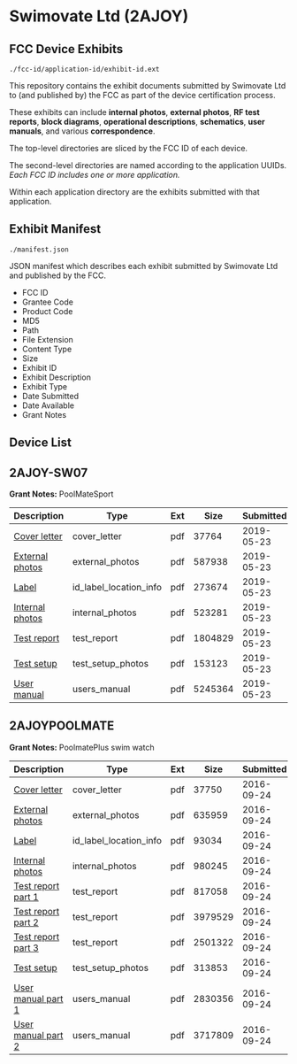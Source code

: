 # Swimovate Ltd (2AJOY)
## FCC Device Exhibits

```
./fcc-id/application-id/exhibit-id.ext
```

This repository contains the exhibit documents submitted by Swimovate Ltd to (and published by) the FCC as part of the device certification process.

These exhibits can include **internal photos**, **external photos**, **RF test reports**, **block diagrams**, **operational descriptions**, **schematics**, **user manuals**, and various **correspondence**.

The top-level directories are sliced by the FCC ID of each device.

The second-level directories are named according to the application UUIDs. *Each FCC ID includes one or more application.*

Within each application directory are the exhibits submitted with that application. 

## Exhibit Manifest

```
./manifest.json
```

JSON manifest which describes each exhibit submitted by Swimovate Ltd and published by the FCC.

- FCC ID
- Grantee Code
- Product Code
- MD5
- Path
- File Extension
- Content Type
- Size
- Exhibit ID
- Exhibit Description
- Exhibit Type
- Date Submitted
- Date Available
- Grant Notes

## Device List
## 2AJOY-SW07
**Grant Notes:** PoolMateSport

| Description | Type | Ext | Size | Submitted | Available |
| ----------- | ---- | --- | ---- | --------- | --------- |
| [Cover letter](2AJOY-SW07/d69d50bf2ef307ef4c8dd15b44dd9283/4291152.pdf) | cover_letter | pdf | 37764 | 2019-05-23 | 2019-05-23 |
| [External photos](2AJOY-SW07/d69d50bf2ef307ef4c8dd15b44dd9283/4291153.pdf) | external_photos | pdf | 587938 | 2019-05-23 | 2019-05-23 |
| [Label](2AJOY-SW07/d69d50bf2ef307ef4c8dd15b44dd9283/4291154.pdf) | id_label_location_info | pdf | 273674 | 2019-05-23 | 2019-05-23 |
| [Internal photos](2AJOY-SW07/d69d50bf2ef307ef4c8dd15b44dd9283/4291155.pdf) | internal_photos | pdf | 523281 | 2019-05-23 | 2019-05-23 |
| [Test report](2AJOY-SW07/d69d50bf2ef307ef4c8dd15b44dd9283/4291158.pdf) | test_report | pdf | 1804829 | 2019-05-23 | 2019-05-23 |
| [Test setup](2AJOY-SW07/d69d50bf2ef307ef4c8dd15b44dd9283/4291159.pdf) | test_setup_photos | pdf | 153123 | 2019-05-23 | 2019-05-23 |
| [User manual](2AJOY-SW07/d69d50bf2ef307ef4c8dd15b44dd9283/4291160.pdf) | users_manual | pdf | 5245364 | 2019-05-23 | 2019-05-23 |
## 2AJOYPOOLMATE
**Grant Notes:** PoolmatePlus swim watch

| Description | Type | Ext | Size | Submitted | Available |
| ----------- | ---- | --- | ---- | --------- | --------- |
| [Cover letter](2AJOYPOOLMATE/a46a672d7c125a35c35741c588fc6123/3145758.pdf) | cover_letter | pdf | 37750 | 2016-09-24 | 2016-09-24 |
| [External photos](2AJOYPOOLMATE/a46a672d7c125a35c35741c588fc6123/3145759.pdf) | external_photos | pdf | 635959 | 2016-09-24 | 2016-09-24 |
| [Label](2AJOYPOOLMATE/a46a672d7c125a35c35741c588fc6123/3145760.pdf) | id_label_location_info | pdf | 93034 | 2016-09-24 | 2016-09-24 |
| [Internal photos](2AJOYPOOLMATE/a46a672d7c125a35c35741c588fc6123/3145761.pdf) | internal_photos | pdf | 980245 | 2016-09-24 | 2016-09-24 |
| [Test report part 1](2AJOYPOOLMATE/a46a672d7c125a35c35741c588fc6123/3145764.pdf) | test_report | pdf | 817058 | 2016-09-24 | 2016-09-24 |
| [Test report part 2](2AJOYPOOLMATE/a46a672d7c125a35c35741c588fc6123/3145765.pdf) | test_report | pdf | 3979529 | 2016-09-24 | 2016-09-24 |
| [Test report part 3](2AJOYPOOLMATE/a46a672d7c125a35c35741c588fc6123/3145766.pdf) | test_report | pdf | 2501322 | 2016-09-24 | 2016-09-24 |
| [Test setup](2AJOYPOOLMATE/a46a672d7c125a35c35741c588fc6123/3145767.pdf) | test_setup_photos | pdf | 313853 | 2016-09-24 | 2016-09-24 |
| [User manual part 1](2AJOYPOOLMATE/a46a672d7c125a35c35741c588fc6123/3145768.pdf) | users_manual | pdf | 2830356 | 2016-09-24 | 2016-09-24 |
| [User manual part 2](2AJOYPOOLMATE/a46a672d7c125a35c35741c588fc6123/3145769.pdf) | users_manual | pdf | 3717809 | 2016-09-24 | 2016-09-24 |
